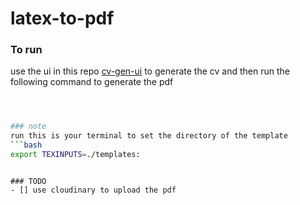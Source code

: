 # latex-to-pdf
### To run

use the ui in this repo [cv-gen-ui](https//github.com/banoni-dev/cv-gen-ui) to generate the cv and then run the following command to generate the pdf
```bash



### note
run this is your terminal to set the directory of the template
```bash
export TEXINPUTS=./templates:
```
```

### TODO
- [] use cloudinary to upload the pdf
